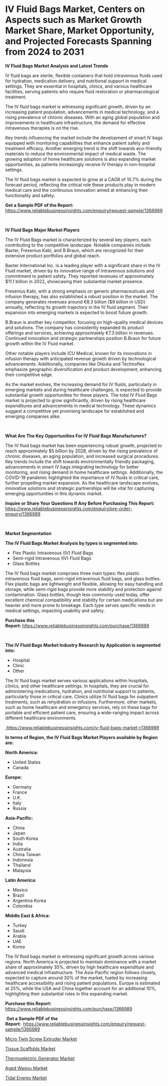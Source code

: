 <p><h1>IV Fluid Bags Market, Centers on Aspects such as Market Growth Market Share, Market Opportunity, and Projected Forecasts Spanning from 2024 to 2031</h1></p><p><strong>IV Fluid Bags Market Analysis and Latest Trends</strong></p>
<p><p>IV fluid bags are sterile, flexible containers that hold intravenous fluids used for hydration, medication delivery, and nutritional support in medical settings. They are essential in hospitals, clinics, and various healthcare facilities, serving patients who require fluid restoration or pharmacological treatment.</p><p>The IV fluid bags market is witnessing significant growth, driven by an increasing patient population, advancements in medical technology, and a rising prevalence of chronic diseases. With an aging global population and improvements in healthcare infrastructure, the demand for effective intravenous therapies is on the rise. </p><p>Key trends influencing the market include the development of smart IV bags equipped with monitoring capabilities that enhance patient safety and treatment efficacy. Another emerging trend is the shift towards eco-friendly materials to reduce the environmental impact of medical waste. The growing adoption of home healthcare solutions is also expanding market opportunities, as patients increasingly receive IV therapy in non-hospital settings.</p><p>The IV fluid bags market is expected to grow at a CAGR of 10.7% during the forecast period, reflecting the critical role these products play in modern medical care and the continuous innovation aimed at enhancing their functionality and safety.</p></p>
<p><strong>Get a Sample PDF of the Report:&nbsp;</strong> <a href="https://www.reliablebusinessinsights.com/enquiry/request-sample/1366989?utm_campaign=41&utm_medium=2&utm_source=Github&utm_content=ia&utm_term=06122024&utm_id=iv-fluid-bags">https://www.reliablebusinessinsights.com/enquiry/request-sample/1366989</a></p>
<p>&nbsp;</p>
<p><strong>IV Fluid Bags Major Market Players</strong></p>
<p><p>The IV Fluid Bags market is characterized by several key players, each contributing to the competitive landscape. Notable companies include Baxter, Fresenius Kabi, and B.Braun, which are recognized for their extensive product portfolios and global reach. </p><p>Baxter International Inc. is a leading player with a significant share in the IV Fluid market, driven by its innovative range of intravenous solutions and commitment to patient safety. They reported revenues of approximately $11.1 billion in 2022, showcasing their substantial market presence.</p><p>Fresenius Kabi, with a strong emphasis on generic pharmaceuticals and infusion therapy, has also established a robust position in the market. The company generates revenues around €8.3 billion ($9 billion in USD) annually, reflecting its growth trajectory in the IV fluid segment. Their expansion into emerging markets is expected to boost future growth.</p><p>B.Braun is another key competitor, focusing on high-quality medical devices and solutions. The company has consistently expanded its product offerings and services, achieving approximately €7.3 billion in revenues. Continued innovation and strategic partnerships position B.Braun for future growth within the IV Fluid market.</p><p>Other notable players include ICU Medical, known for its innovations in infusion therapy with anticipated revenue growth driven by technological advancements. Additionally, companies like Otsuka and Technoflex emphasize geographic diversification and product development, enhancing their competitive edge.</p><p>As the market evolves, the increasing demand for IV fluids, particularly in emerging markets and during healthcare challenges, is expected to provide substantial growth opportunities for these players. The total IV Fluid Bags market is projected to grow significantly, driven by rising healthcare expenditures and advancements in medical technology. These dynamics suggest a competitive yet promising landscape for established and emerging companies alike.</p></p>
<p>&nbsp;</p>
<p><strong>What Are The Key Opportunities For IV Fluid Bags Manufacturers?</strong></p>
<p><p>The IV fluid bags market has been experiencing robust growth, projected to reach approximately $5 billion by 2028, driven by the rising prevalence of chronic diseases, an aging population, and increased surgical procedures. Key trends include the shift towards environmentally friendly packaging, advancements in smart IV bags integrating technology for better monitoring, and rising demand in home healthcare settings. Additionally, the COVID-19 pandemic highlighted the importance of IV fluids in critical care, further propelling market expansion. As the healthcare landscape evolves, innovative solutions and strategic partnerships will be vital for capturing emerging opportunities in this dynamic market.</p></p>
<p><strong>Inquire or Share Your Questions If Any Before Purchasing This Report:</strong> <a href="https://www.reliablebusinessinsights.com/enquiry/pre-order-enquiry/1366989?utm_campaign=41&utm_medium=2&utm_source=Github&utm_content=ia&utm_term=06122024&utm_id=iv-fluid-bags">https://www.reliablebusinessinsights.com/enquiry/pre-order-enquiry/1366989</a></p>
<p>&nbsp;</p>
<p><strong>Market Segmentation</strong></p>
<p><strong>The IV Fluid Bags Market Analysis by types is segmented into:</strong></p>
<p><ul><li>Flex Plastic Intravenous (IV) Fluid Bags</li><li>Semi-rigid Intravenous (IV) Fluid Bags</li><li>Glass Bottles</li></ul></p>
<p><p>The IV fluid bags market comprises three main types: flex plastic intravenous fluid bags, semi-rigid intravenous fluid bags, and glass bottles. Flex plastic bags are lightweight and flexible, allowing for easy handling and storage, while semi-rigid bags provide more stability and protection against contamination. Glass bottles, though less commonly used today, offer excellent chemical compatibility and stability for certain medications but are heavier and more prone to breakage. Each type serves specific needs in medical settings, impacting usability and safety.</p></p>
<p><strong>Purchase this Report:&nbsp;</strong><a href="https://www.reliablebusinessinsights.com/purchase/1366989?utm_campaign=41&utm_medium=2&utm_source=Github&utm_content=ia&utm_term=06122024&utm_id=iv-fluid-bags">https://www.reliablebusinessinsights.com/purchase/1366989</a></p>
<p>&nbsp;</p>
<p><strong>The IV Fluid Bags Market Industry Research by Application is segmented into:</strong></p>
<p><ul><li>Hospital</li><li>Clinic</li><li>Other</li></ul></p>
<p><p>The IV fluid bags market serves various applications within hospitals, clinics, and other healthcare settings. In hospitals, they are crucial for administering medications, hydration, and nutritional support to patients, particularly those in critical care. Clinics utilize IV fluid bags for outpatient treatments, such as rehydration or infusions. Furthermore, other markets, such as home healthcare and emergency services, rely on these bags for portable and efficient patient care, ensuring a wide-ranging impact across different healthcare environments.</p></p>
<p><a href="https://www.reliablebusinessinsights.com/iv-fluid-bags-market-r1366989?utm_campaign=41&utm_medium=2&utm_source=Github&utm_content=ia&utm_term=06122024&utm_id=iv-fluid-bags">&nbsp;https://www.reliablebusinessinsights.com/iv-fluid-bags-market-r1366989</a></p>
<p><strong>In terms of Region, the IV Fluid Bags Market Players available by Region are:</strong></p>
<p>
    <p> <strong> North America: </strong>
        <ul>
            <li>United States</li>
            <li>Canada</li>
        </ul>
        </p> 
    <p> <strong> Europe: </strong>
        <ul>
            <li>Germany</li>
            <li>France</li>
            <li>U.K.</li>
            <li>Italy</li>
            <li>Russia</li>
        </ul>
        </p> 
    <p> <strong> Asia-Pacific: </strong>
        <ul>
            <li>China</li>
            <li>Japan</li>
            <li>South Korea</li>
            <li>India</li>
            <li>Australia</li>
            <li>China Taiwan</li>
            <li>Indonesia</li>
            <li>Thailand</li>
            <li>Malaysia</li>
        </ul>
        </p> 
    <p> <strong> Latin America: </strong>
        <ul>
            <li>Mexico</li>
            <li>Brazil</li>
            <li>Argentina Korea</li>
            <li>Colombia</li>
        </ul>
        </p> 
    <p> <strong> Middle East & Africa: </strong>
        <ul>
            <li>Turkey</li>
            <li>Saudi</li>
            <li>Arabia</li>
            <li>UAE</li>
            <li>Korea</li>
        </ul>
    </p>
    </p>
<p><p>The IV fluid bags market is witnessing significant growth across various regions. North America is projected to maintain dominance with a market share of approximately 35%, driven by high healthcare expenditure and advanced medical infrastructure. The Asia-Pacific region follows closely, expected to capture around 30% of the market, fueled by increasing healthcare accessibility and rising patient populations. Europe is estimated at 25%, while the USA and China together account for an additional 10%, highlighting their substantial roles in this expanding market.</p></p>
<p><strong>Purchase this Report: </strong><a href="https://www.reliablebusinessinsights.com/purchase/1366989?utm_campaign=41&utm_medium=2&utm_source=Github&utm_content=ia&utm_term=06122024&utm_id=iv-fluid-bags">https://www.reliablebusinessinsights.com/purchase/1366989</a></p>
<p>&nbsp;<strong>Get a Sample PDF of the Report:&nbsp;&nbsp;</strong><a href="https://www.reliablebusinessinsights.com/enquiry/request-sample/1366989?utm_campaign=41&utm_medium=2&utm_source=Github&utm_content=ia&utm_term=06122024&utm_id=iv-fluid-bags">https://www.reliablebusinessinsights.com/enquiry/request-sample/1366989</a></p>
<p><strong></strong></p>
<p><p><a href="https://issuu.com/reportprime-2/docs/micro-twin-screw-extruder-market-size-2030.pptx?utm_campaign=41&utm_medium=2&utm_source=Github&utm_content=ia&utm_term=06122024&utm_id=iv-fluid-bags">Micro Twin Screw Extruder Market</a></p><p><a href="https://www.linkedin.com/pulse/tissue-scaffolds-market-size-2024-2031-technology-deployment-5b7uf?utm_campaign=41&utm_medium=2&utm_source=Github&utm_content=ia&utm_term=06122024&utm_id=iv-fluid-bags">Tissue Scaffolds Market</a></p><p><a href="https://www.linkedin.com/pulse/market-size-growth-thermoelectric-generator-markrt-upcoming-years-heq4f?utm_campaign=41&utm_medium=2&utm_source=Github&utm_content=ia&utm_term=06122024&utm_id=iv-fluid-bags">Thermoelectric Generator Market</a></p><p><a href="https://issuu.com/reportprime-2/docs/aged-wagyu-market-size-2030.pptx?utm_campaign=41&utm_medium=2&utm_source=Github&utm_content=ia&utm_term=06122024&utm_id=iv-fluid-bags">Aged Wagyu Market</a></p><p><a href="https://www.linkedin.com/pulse/research-report-value-market-segmentation-share-analysis-tidal-f1byf?utm_campaign=41&utm_medium=2&utm_source=Github&utm_content=ia&utm_term=06122024&utm_id=iv-fluid-bags">Tidal Energy Market</a></p></p>